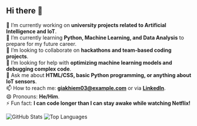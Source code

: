 ## Hi there 👋


<!--**giakhiem03/giakhiem03** is a ✨ _special_ ✨ repository because its `README.md` (this file) appears on your GitHub profile.

Here are some ideas to get you started:
-->
🔭 I’m currently working on **university projects related to Artificial Intelligence and IoT**.  
🌱 I’m currently learning **Python, Machine Learning, and Data Analysis** to prepare for my future career.  
👯 I’m looking to collaborate on **hackathons and team-based coding projects**.  
🤔 I’m looking for help with **optimizing machine learning models and debugging complex code**.  
💬 Ask me about **HTML/CSS, basic Python programming, or anything about IoT sensors**.  
📫 How to reach me: **giakhiem03@example.com** or via **[LinkedIn](https://linkedin.com/in/giakhiem03)**.  
😄 Pronouns: **He/Him**.  
⚡ Fun fact: **I can code longer than I can stay awake while watching Netflix!**  


![GitHub Stats](https://github-readme-stats.vercel.app/api?username=giakhiem03&show_icons=true&theme=radical)
![Top Languages](https://github-readme-stats.vercel.app/api/top-langs/?username=giakhiem03&layout=compact&theme=radical)
